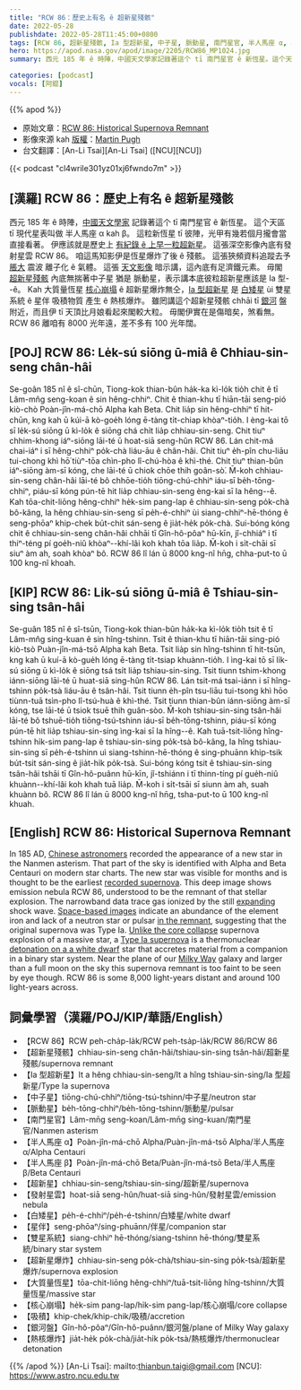 ```yaml
---
title: "RCW 86：歷史上有名 ê 超新星殘骸"
date: 2022-05-28
publishdate: 2022-05-28T11:45:00+0800
tags: [RCW 86, 超新星殘骸, Ia 型超新星, 中子星, 脈動星, 南門星官, 半人馬座 α, 半人馬座 β, 超新星, 發射星雲, 白矮星, 星伴, 雙星系統, 超新星爆炸, 大質量恆星, 核心崩塌, 吸積, 熱核爆炸, 銀河盤]
hero: https://apod.nasa.gov/apod/image/2205/RCW86_MP1024.jpg
summary: 西元 185 年 ê 時陣，中國天文學家記錄著這个 tī 南門星官 ê 新恆星。這个天區 tī 現代星表叫做 半人馬座 α kah β。

categories: [podcast]
vocals: [阿錕]
---
```


{{% apod %}}

- 原始文章：[RCW 86: Historical Supernova Remnant](https://apod.nasa.gov/apod/ap220528.html)
- 影像來源 kah [版權][copyright]：[Martin Pugh](https://www.martinpughastrophotography.space/about)
- 台文翻譯：[An-Li Tsai][An-Li Tsai] ([NCU][NCU])

{{< podcast "cl4wrile301yz01xj6fwndo7m" >}}

## [漢羅] RCW 86：歷史上有名 ê 超新星殘骸
西元 185 年 ê 時陣，[中國天文學家][Chinese astronomers] 記錄著這个 tī 南門星官 ê 新恆星。
這个天區 tī 現代星表叫做 半人馬座 α kah β。
這粒新恆星 tī 彼陣，光甲有幾若個月攏會當直接看著。
伊應該就是歷史上 [有紀錄 ê 上早一粒超新星][recorded supernova]。
這張深空影像內底有發射星雲 RCW 86。
咱這馬知影伊是恆星爆炸了後 ê 殘骸。
這張狹頻資料追蹤去予 [脹大][expanding] 震波 離子化 ê 氣體。
這張 [天文影像][Space-based images] 暗示講，這內底有足濟鐵元素。
毋閣 [超新星殘骸][in the remnant] 內底無揣著中子星 猶是 脈動星，表示講本底彼粒超新星應該是 Ia 型--ê。
Kah 大質量恆星 [核心崩塌][Unlike the core collapse] ê 超新星爆炸無仝，[Ia 型超新星][Type Ia supernova] 是 [白矮星][detonation on a a white dwarf] ùi 雙星系統 ê 星伴 吸積物質 產生 ê 熱核爆炸。
雖罔講這个超新星殘骸 chhāi tī [銀河][Milky Way] 盤附近，而且伊 tī 天頂比月娘看起來閣較大粒。
毋閣伊實在是傷暗矣，煞看無。
RCW 86 離咱有 8000 光年遠，差不多有 100 光年闊。

## [POJ] RCW 86: Le̍k-sú siōng ū-miâ ê Chhiau-sin-seng chân-hâi
Se-goân 185 nî ê sî-chūn, Tiong-kok thian-bûn ha̍k-ka kì-lo̍k tio̍h chit ê tī Lâm-mn̂g seng-koan ê sin hêng-chhiⁿ.
Chit ê thian-khu tī hiān-tāi seng-pió kiò-chò Poàn-jîn-má-chō Alpha kah Beta.
Chit lia̍p sin hêng-chhiⁿ tī hit-chūn, kng kah ū kúi-ā kò-goe̍h lóng ē-tàng ti̍t-chiap khòaⁿ-tio̍h.
I èng-kai tō sī le̍k-sú siōng ū kì-lo̍k ê siōng chá chi̍t lia̍p chhiau-sin-seng.
Chit tiuⁿ chhim-khong iáⁿ-siōng lāi-té ū hoat-siā seng-hûn RCW 86.
Lán chit-má chai-iáⁿ i sī hêng-chhiⁿ po̍k-chà liáu-āu ê chân-hâi.
Chit tiuⁿ e̍h-pîn chu-liāu tui-chong khì hō͘ tiùⁿ-tōa chìn-pho lî-chú-hòa ê khì-thé.
Chit tiuⁿ thian-bûn iáⁿ-siōng àm-sī kóng, che lāi-té ū chiok chōe thih goân-sò͘.
M̄-koh chhiau-sin-seng chân-hâi lāi-té bô chhōe-tio̍h tiōng-chú-chhiⁿ iáu-sī be̍h-tōng-chhiⁿ, piáu-sī kóng pún-tē hit lia̍p chhiau-sin-seng èng-kai sī Ia hêng--ê.
Kah tōa-chit-liōng hêng-chhiⁿ he̍k-sim pang-lap ê chhiau-sin-seng po̍k-chà bô-kâng, Ia hêng chhiau-sin-seng sī pe̍h-é-chhiⁿ ùi siang-chhiⁿ-hē-thóng ê seng-phōaⁿ khip-chek bu̍t-chit sán-seng ê jia̍t-he̍k po̍k-chà.
Sui-bóng kóng chit ê chhiau-sin-seng chân-hâi chhāi tī Gîn-hô-pôaⁿ hū-kīn, jî-chhiáⁿ i tī thiⁿ-téng pí goe̍h-niû khòaⁿ--khí-lâi koh khah tōa lia̍p.
M̄-koh i si̍t-chāi sī siuⁿ àm ah, soah khòaⁿ bô.
RCW 86 lî lán ū 8000 kng-nî hn̄g, chha-put-to ū 100 kng-nî khoah.

## [KIP] RCW 86: Li̍k-sú siōng ū-miâ ê Tshiau-sin-sing tsân-hâi
Se-guân 185 nî ê sî-tsūn, Tiong-kok thian-bûn ha̍k-ka kì-lo̍k tio̍h tsit ê tī Lâm-mn̂g sing-kuan ê sin hîng-tshinn.
Tsit ê thian-khu tī hiān-tāi sing-pió kiò-tsò Puàn-jîn-má-tsō Alpha kah Beta.
Tsit lia̍p sin hîng-tshinn tī hit-tsūn, kng kah ū kuí-ā kò-gue̍h lóng ē-tàng ti̍t-tsiap khuànn-tio̍h.
I ìng-kai tō sī li̍k-sú siōng ū kì-lo̍k ê siōng tsá tsi̍t lia̍p tshiau-sin-sing.
Tsit tiunn tshim-khong iánn-siōng lāi-té ū huat-siā sing-hûn RCW 86.
Lán tsit-má tsai-iánn i sī hîng-tshinn po̍k-tsà liáu-āu ê tsân-hâi.
Tsit tiunn e̍h-pîn tsu-liāu tui-tsong khì hōo tiùnn-tuā tsìn-pho lî-tsú-huà ê khì-thé.
Tsit tiunn thian-bûn iánn-siōng àm-sī kóng, tse lāi-té ū tsiok tsuē thih guân-sòo.
M̄-koh tshiau-sin-sing tsân-hâi lāi-té bô tshuē-tio̍h tiōng-tsú-tshinn iáu-sī be̍h-tōng-tshinn, piáu-sī kóng pún-tē hit lia̍p tshiau-sin-sing ìng-kai sī Ia hîng--ê.
Kah tuā-tsit-liōng hîng-tshinn hi̍k-sim pang-lap ê tshiau-sin-sing po̍k-tsà bô-kâng, Ia hîng tshiau-sin-sing sī pe̍h-é-tshinn uì siang-tshinn-hē-thóng ê sing-phuānn khip-tsik bu̍t-tsit sán-sing ê jia̍t-hi̍k po̍k-tsà.
Sui-bóng kóng tsit ê tshiau-sin-sing tsân-hâi tshāi tī Gîn-hô-puânn hū-kīn, jî-tshiánn i tī thinn-tíng pí gue̍h-niû khuànn--khí-lâi koh khah tuā lia̍p.
M̄-koh i si̍t-tsāi sī siunn àm ah, suah khuànn bô.
RCW 86 lî lán ū 8000 kng-nî hn̄g, tsha-put-to ū 100 kng-nî khuah.

## [English] RCW 86: Historical Supernova Remnant

In 185 AD, [Chinese astronomers][Chinese astronomers] recorded the appearance of a new star in the Nanmen asterism.
That part of the sky is identified with Alpha and Beta Centauri on modern star charts.
The new star was visible for months and is thought to be the earliest [recorded supernova][recorded supernova].
This deep image shows emission nebula RCW 86, understood to be the remnant of that stellar explosion.
The narrowband data trace gas ionized by the still [expanding][expanding] shock wave.
[Space-based images][Space-based images] indicate an abundance of the element iron and lack of a neutron star or pulsar [in the remnant][expanding], suggesting that the original supernova was Type Ia.
[Unlike the core collapse][Unlike the core collapse] supernova explosion of a massive star, a [Type Ia supernova][Type Ia supernova] is a thermonuclear [detonation on a a white dwarf][detonation on a a white dwarf] star that accretes material from a companion in a binary star system.
Near the plane of our [Milky Way][Milky Way] galaxy and larger than a full moon on the sky this supernova remnant is too faint to be seen by eye though.
RCW 86 is some 8,000 light-years distant and around 100 light-years across.

## 詞彙學習（漢羅/POJ/KIP/華語/English）
- 【RCW 86】RCW peh-cha̍p-la̍k/RCW peh-tsa̍p-la̍k/RCW 86/RCW 86
- 【超新星殘骸】chhiau-sin-seng chân-hâi/tshiau-sin-sing tsân-hâi/超新星殘骸/supernova remnant
- 【Ia 型超新星】It a hêng chhiau-sin-seng/It a hîng tshiau-sin-sing/Ia 型超新星/Type Ia supernova
- 【中子星】tiōng-chú-chhiⁿ/tiōng-tsú-tshinn/中子星/neutron star
- 【脈動星】be̍h-tōng-chhiⁿ/be̍h-tōng-tshinn/脈動星/pulsar
- 【南門星官】Lâm-mn̄g seng-koan/Lâm-mn̄g sing-kuan/南門星官/Nanmen asterism
- 【半人馬座 α】Poàn-jîn-má-chō Alpha/Puàn-jîn-má-tsō Alpha/半人馬座 α/Alpha Centauri
- 【半人馬座 β】Poàn-jîn-má-chō Beta/Puàn-jîn-má-tsō Beta/半人馬座 β/Beta Centauri
- 【超新星】chhiau-sin-seng/tshiau-sin-sing/超新星/supernova
- 【發射星雲】hoat-siā seng-hûn/huat-siā sing-hûn/發射星雲/emission nebula
- 【白矮星】pe̍h-é-chhiⁿ/pe̍h-é-tshinn/白矮星/white dwarf
- 【星伴】seng-phōaⁿ/sing-phuānn/伴星/companion star
- 【雙星系統】siang-chhiⁿ hē-thóng/siang-tshinn hē-thóng/雙星系統/binary star system
- 【超新星爆炸】chhiau-sin-seng po̍k-chà/tshiau-sin-sing po̍k-tsà/超新星爆炸/supernova explosion
- 【大質量恆星】tōa-chit-liōng hêng-chhiⁿ/tuā-tsit-liōng hîng-tshinn/大質量恆星/massive star
- 【核心崩塌】he̍k-sim pang-lap/hi̍k-sim pang-lap/核心崩塌/core collapse
- 【吸積】khip-chek/khip-chik/吸積/accretion
- 【銀河盤】Gîn-hô-pôaⁿ/Gîn-hô-puânn/銀河盤/plane of Milky Way galaxy
- 【熱核爆炸】jia̍t-he̍k po̍k-chà/jia̍t-hi̍k po̍k-tsà/熱核爆炸/thermonuclear detonation

{{% /apod %}}
[An-Li Tsai]: mailto:thianbun.taigi@gmail.com
[NCU]: https://www.astro.ncu.edu.tw

[copyright]: https://apod.nasa.gov/apod/fap/lib/about_apod.html#srapply

[Chinese astronomers]:http://en.wikipedia.org/wiki/Chinese_astronomy
[recorded supernova]:http://arxiv.org/abs/astro-ph/0301603
[expanding]:https://arxiv.org/abs/1108.1207
[Space-based images]:https://chandra.harvard.edu/photo/2011/rcw86/
[in the remnant]:https://arxiv.org/abs/1108.1207
[Unlike the core collapse]:https://apod.nasa.gov/apod/ap060728.html
[Type Ia supernova]:http://en.wikipedia.org/wiki/Type_Ia_supernova
[detonation on a a white dwarf]:https://apod.nasa.gov/apod/ap110430.html
[Milky Way]:https://apod.nasa.gov/apod/ap110520.html
